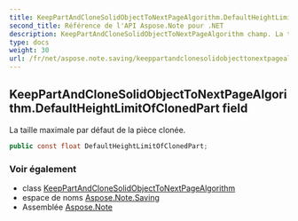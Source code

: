 ```yaml
---
title: KeepPartAndCloneSolidObjectToNextPageAlgorithm.DefaultHeightLimitOfClonedPart
second_title: Référence de l'API Aspose.Note pour .NET
description: KeepPartAndCloneSolidObjectToNextPageAlgorithm champ. La taille maximale par défaut de la pièce clonée.
type: docs
weight: 30
url: /fr/net/aspose.note.saving/keeppartandclonesolidobjecttonextpagealgorithm/defaultheightlimitofclonedpart/
---
```

## KeepPartAndCloneSolidObjectToNextPageAlgorithm.DefaultHeightLimitOfClonedPart field

La taille maximale par défaut de la pièce clonée.

```csharp
public const float DefaultHeightLimitOfClonedPart;
```

### Voir également

* class [KeepPartAndCloneSolidObjectToNextPageAlgorithm](../)
* espace de noms [Aspose.Note.Saving](../../keeppartandclonesolidobjecttonextpagealgorithm/)
* Assemblée [Aspose.Note](../../../)


